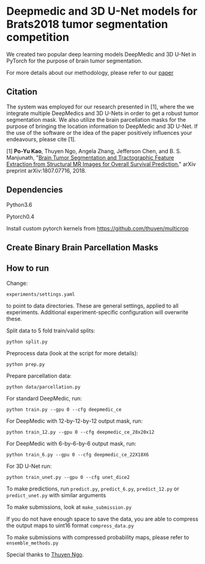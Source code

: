 # Deepmedic and 3D U-Net models for Brats2018 tumor segmentation competition

We created two popular deep learning models DeepMedic and 3D U-Net in PyTorch for the purpose of brain tumor segmentation.

For more details about our methodology, please refer to our [paper](https://www.researchgate.net/publication/326549702_Brain_Tumor_Segmentation_and_Tractographic_Feature_Extraction_from_Structural_MR_Images_for_Overall_Survival_Prediction)

## Citation

The system was employed for our research presented in [1], where the we integrate multiple DeepMedics and 3D U-Nets in order to get a robust tumor segmentation mask. We also utilize the brain parcellation masks for the purpose of bringing the location information to DeepMedic and 3D U-Net. If the use of the software or the idea of the paper positively influences your endeavours, please cite [1].

[1] **Po-Yu Kao**, Thuyen Ngo, Angela Zhang, Jefferson Chen, and B. S. Manjunath, "[Brain Tumor Segmentation and Tractographic Feature Extraction from Structural MR Images for Overall Survival Prediction.](https://arxiv.org/abs/1807.07716)" arXiv preprint arXiv:1807.07716, 2018.


## Dependencies

Python3.6

Pytorch0.4

Install custom pytorch kernels from https://github.com/thuyen/multicrop

## Create Binary Brain Parcellation Masks


## How to run

Change:

```
experiments/settings.yaml
```

to point to data directories. These are general settings, applied to all
experiments. Additional experiment-specific configuration will overwrite
these.

Split data to 5 fold train/valid splits:

```
python split.py
```

Preprocess data (look at the script for more details):

```
python prep.py
```

Prepare parcellation data:
```
python data/parcellation.py
```

For standard DeepMedic, run:
```
python train.py --gpu 0 --cfg deepmedic_ce
```

For DeepMedic with 12-by-12-by-12 output mask, run: 
```
python train_12.py --gpu 0 --cfg deepmedic_ce_28x20x12
```

For DeepMedic with 6-by-6-by-6 output mask, run: 
```
python train_6.py --gpu 0 --cfg deepmedic_ce_22X18X6
```

For 3D U-Net run:
```
python train_unet.py --gpu 0 --cfg unet_dice2
```

To make predictions, run `predict.py`, `predict_6.py`, `predict_12.py` or `predict_unet.py` with similar arguments

To make submissions, look at `make_submission.py`

If you do not have enough space to save the data, you are able to compress the output maps to uint16 format `compress_data.py`

To make submissions with compressed probability maps, please refer to `ensemble_methods.py`

Special thanks to [Thuyen Ngo](https://github.com/thuyen).